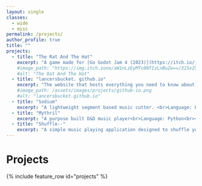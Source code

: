 ```yaml
---
layout: single
classes:
  - wide
  - misc
permalink: /projects/
author_profile: true
title: ""
projects:
  - title: "The Rat And The Hat"
    excerpt: "A game made for [Go Godot Jam 4 (2023)](https://itch.io/jam/go-godot-jam-4){:target='_blank'} on itch.io. <br> - Lead Programmer<br>Language: GDScript <br><br> [Live Demo](https://itch.io/jam/go-godot-jam-4/rate/2070002){:target='_blank' .btn .btn--primary .btn--large} [Source Code](https://github.com/LancersBucket/GodotGame){:target='_blank' .btn .btn--primary .btn--large}"
    #image_path: "https://img.itch.zone/aW1nLzEyMTc0NTIzLnBuZw==/315x250%23c/TzYBG0.png" #/assets/images/projects/ratandthehat.png
    #alt: "The Rat And The Hat"
  - title: "lancersbucket. github.io"
    excerpt: "The website that hosts everything you need to know about me. <br>![](https://img.shields.io/website/http/lancersbucket.github.io?up_color=green&down_color=red&label=lancersbucket.github.io%20Status) <br>Language: Ruby <br><br> [Live Demo](https://lancersbucket.github.io){:target='_blank' .btn .btn--primary .btn--large} [Source Code](https://github.com/LancersBucket/lancersbucket.github.io){:target='_blank' .btn .btn--primary .btn--large}"
    #image_path: /assets/images/projects/github-io.png
    #alt: "lancersbucket.github.io"
  - title: "Sodium"
    excerpt: "A lightweight segment based music cutter. <br>Language: Python<br><br>[Source Code](https://github.com/LancersBucket/sodium){:target='_blank' .btn .btn--primary .btn--large}"
  - title: "Mythril"
    excerpt: "A purpose built D&D music player<br>Language: Python<br><br>[Source Code](https://github.com/LancersBucket/mythril){:target='_blank' .btn .btn--primary .btn--large}"
  - title: "Shuffle--"
    excerpt: "A simple music playing application designed to shuffle your music.<br>Language: Python <br><br> [Source Code](https://github.com/LancersBucket/Shuffle--){:target='_blank' .btn .btn--primary .btn--large}"
---
```


# Projects
{% include feature_row id="projects" %}

